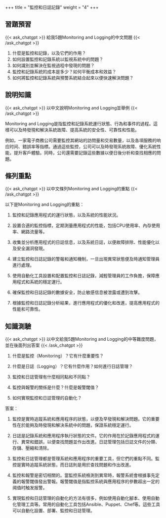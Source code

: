 +++
title = "監控和日誌記錄"
weight = "4"
+++
## 習題預習
{{< ask_chatgpt >}}
給我5題Monitoring and Logging的中文問題
{{< /ask_chatgpt >}}

1. 什麼是監控和記錄，以及它們的作用？
2. 如何設置監控和記錄系統以監視系統中的問題？
3. 如何識別並解決在監視過程中發現的問題？
4. 監控和記錄系統的成本是多少？如何平衡成本和效益？
5. 如何將監控和記錄系統與預警系統結合起來以便快速解決問題？   

## 說明知識
{{< ask_chatgpt >}}
以中文說明Monitoring and Logging並舉例
{{< /ask_chatgpt >}}

Monitoring and Logging是指監控和記錄系統運行狀態、行為和事件的過程。這樣可以及時發現和解決系統故障、提高系統的安全性、可靠性和性能。

例如，一家電子商務公司需要監控其網站的訪問量和交易數量，以及各項服務的响应时间、錯誤率等指標。通過這些監控，公司可以及時發現系統故障、優化系統性能，提升客戶體驗。同時，公司還需要記錄這些數據以便日後分析和查找相應的問題。   

## 條列重點
{{< ask_chatgpt >}}
以中文條列Monitoring and Logging的重點
{{< /ask_chatgpt >}}

以下是Monitoring and Logging的重點：

1. 監控和記錄應用程式的運行狀態，以及系統的性能狀況。

2. 設置合適的監控指標，定期測量應用程式的性能，包括CPU使用率、內存使用率、網路流量等。

3. 收集並分析應用程式的日誌信息，以及系統日誌，以便故障排除、性能優化以及安全漏洞發現。

4. 建立監控和日誌記錄的警報和通知機制，一旦出現異常狀態便及時通知管理員進行處理。

5. 使用自動化工具設置和配置監控和日誌記錄，減輕管理員的工作負擔，保障應用程式和系統的穩定運行。

6. 確保監控和日誌記錄的數據安全，防止敏感信息被泄露或遭到攻擊。

7. 根據監控和日誌記錄分析結果，進行應用程式的優化和改進，提高應用程式的性能和可靠性。   

## 知識測驗
{{< ask_chatgpt >}}
以中文給我5題Monitoring and Logging的中等難度問題，並在後面列出答案
{{< /ask_chatgpt >}}

1. 什麼是監控（Monitoring）？它有什麼重要性？

2. 什麼是日誌（Logging）？它有什麼作用？如何進行日誌管理？

3. 監控和日誌管理有什麼相同點和不同點？

4. 監控與報警的關係是什麼？什麼是報警閾值？

5. 如何實現監控和日誌管理的自動化？

答案：

1. 監控是實時追蹤系統和應用程序的狀態，以便及早發現和解決問題。它的重要性在於能夠及時發現和解決系統中的問題，保證系統穩定運行。

2. 日誌是記錄系統和應用程序執行狀態的文件。它的作用在於記錄應用程式的運行、異常和錯誤，以便查找問題並作出改進。日誌管理包括日誌文件的分類、存儲、壓縮和清除。

3. 監控和日誌管理都是管理系統和應用程序的重要工具，但它們的重點不同。監控是實時追蹤系統狀態，而日誌則是用於查找問題和作出改進。

4. 監控和報警是密切相關的。當監控系統檢測到異常時，報警系統會根據事先定義的報警閾值發出警報。報警閾值是指監控系統與應用程序的參數超出一定的阈值时触发报警。

5. 實現監控和日誌管理的自動化的方法有很多，例如使用自動化腳本、使用自動化管理工具等。常用的自動化工具包括Ansible、Puppet、Chef等。這些工具可以自動化設置、部署、監控和日誌管理。   

